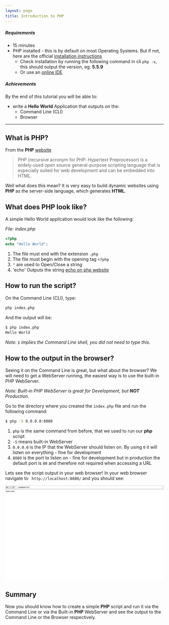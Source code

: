 ```yaml
---
layout: page
title: Introduction to PHP
---
```


##### Requirements

* 15 minutes
* PHP installed - this is by default on most Operating Systems. But if not, here are the official [installation instructions](http://php.net/manual/en/install.php)
    * Check installation by running the following command in cli `php -v`, this should output the version, eg. **5.5.9**
    * Or use an [online IDE](https://docs.c9.io/docs/getting-started)

##### Achievements

By the end of this tutorial you will be able to:

* write a **Hello World** Application that outputs on the:
    * Command Line (CLI)
    * Browser

---

## What is PHP?

From the **PHP** [website](http://php.net/manual/en/intro-whatis.php)

> PHP (recursive acronym for PHP: Hypertext Preprocessor) is a widely-used open source general-purpose scripting language that is especially suited for web development and can be embedded into HTML.

Well what does this mean? It is very easy to build dynamic websites using **PHP** as the server-side language, which generates **HTML**.

## What does PHP look like?

A simple Hello World application would look like the following:

*File: index.php*
```php
<?php
echo "Hello World";
```

1. The file must end with the extension `.php`
2. The file must begin with the opening tag `<?php`
3. `"` are used to Open/Close a string
4. 'echo' Outputs the string [echo on php website](http://php.net/manual/en/function.echo.php)

## How to run the script?

On the Command Line (CLI), type:

```php
php index.php
```

And the output will be:

```bash
$ php index.php
Hello World
```

*Note: `$` implies the Command Line shell, you did not need to type this.*

## How to the output in the browser?

Seeing it on the Command Line is great, but what about the browser? We will need to get a WebServer running, the easiest way is to use the built-in PHP WebServer.

*Note: Built-in PHP WebServer is great for Development, but **NOT** Production.*

Go to the directory where you created the `index.php` file and run the following command:

```bash
$ php -S 0.0.0.0:8080
```

1. `php` is the same command from before, that we used to run our **php** script
2. `-S` means built-in WebServer
3. `0.0.0.0` is the IP that the WebServer should listen on. By using `0` it will listen on everything - fine for development
4. `8080` is the port to listen on - fine for development but in production the default port is `80` and therefore not required when accessing a URL

Lets see the script output in your web browser! In your web browser navigate to ` http://localhost:8080/` and you should see:

![Hello World](assets/images/helloworld.png)

## Summary

Now you should know how to create a simple **PHP** script and run it via the Command Line or via the Built-in **PHP** WebServer and see the output to the Command Line or the Browser respectively.
